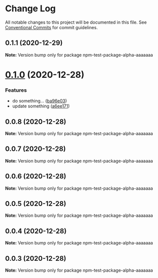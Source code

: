 # Change Log

All notable changes to this project will be documented in this file.
See [Conventional Commits](https://conventionalcommits.org) for commit guidelines.

## 0.1.1 (2020-12-29)

**Note:** Version bump only for package npm-test-package-alpha-aaaaaaa





# [0.1.0](https://github.com/etc-tiago/lerna-semantic-versioning/compare/npm-test-package-alpha-aaaaaaa@0.0.8...npm-test-package-alpha-aaaaaaa@0.1.0) (2020-12-28)


### Features

* do something... ([ba96e03](https://github.com/etc-tiago/lerna-semantic-versioning/commit/ba96e03e22a6920433cb375df106bcf88a5e9856))
* update something ([a6ee171](https://github.com/etc-tiago/lerna-semantic-versioning/commit/a6ee171a1586b4a125f26129ec6831d3ab7f08a7))





## 0.0.8 (2020-12-28)

**Note:** Version bump only for package npm-test-package-alpha-aaaaaaa





## 0.0.7 (2020-12-28)

**Note:** Version bump only for package npm-test-package-alpha-aaaaaaa





## 0.0.6 (2020-12-28)

**Note:** Version bump only for package npm-test-package-alpha-aaaaaaa





## 0.0.5 (2020-12-28)

**Note:** Version bump only for package npm-test-package-alpha-aaaaaaa





## 0.0.4 (2020-12-28)

**Note:** Version bump only for package npm-test-package-alpha-aaaaaaa





## 0.0.3 (2020-12-28)

**Note:** Version bump only for package npm-test-package-alpha-aaaaaaa
